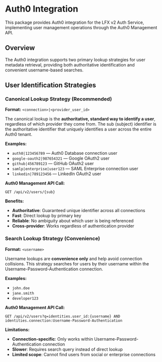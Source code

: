 # Auth0 Integration

This package provides Auth0 integration for the LFX v2 Auth Service, implementing user management operations through the Auth0 Management API.

## Overview

The Auth0 integration supports two primary lookup strategies for user metadata retrieval, providing both authoritative identification and convenient username-based searches.

## User Identification Strategies

### Canonical Lookup Strategy (Recommended)

**Format:** `<connection>|<provider_user_id>`

The canonical lookup is the **authoritative, standard way to identify a user**, regardless of which provider they come from. The sub (subject) identifier is the authoritative identifier that uniquely identifies a user across the entire Auth0 tenant.

**Examples:**
* `auth0|123456789` — Auth0 Database connection user
* `google-oauth2|987654321` — Google OAuth2 user
* `github|456789123` — GitHub OAuth2 user
* `samlp|enterprise|user123` — SAML Enterprise connection user
* `linkedin|789123456` — LinkedIn OAuth2 user

**Auth0 Management API Call:**
```
GET /api/v2/users/{sub}
```

**Benefits:**
- **Authoritative**: Guaranteed unique identifier across all connections
- **Fast**: Direct lookup by primary key
- **Reliable**: No ambiguity about which user is being referenced
- **Cross-provider**: Works regardless of authentication provider

### Search Lookup Strategy (Convenience)

**Format:** `<username>`

Username lookups are **convenience only** and help avoid connection collisions. This strategy searches for users by their username within the Username-Password-Authentication connection.

**Examples:**
- `john.doe`
- `jane.smith`
- `developer123`

**Auth0 Management API Call:**
```
GET /api/v2/users?q=identities.user_id:{username} AND identities.connection:Username-Password-Authentication
```

**Limitations:**
- **Connection-specific**: Only works within Username-Password-Authentication connection
- **Slower**: Requires search query instead of direct lookup
- **Limited scope**: Cannot find users from social or enterprise connections
